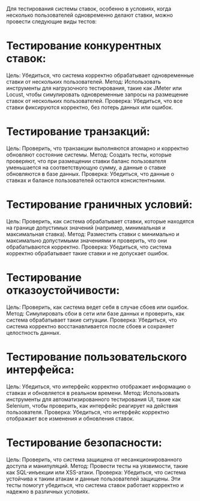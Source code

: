 Для тестирования системы ставок, особенно в условиях, когда несколько пользователей одновременно делают ставки, можно провести следующие виды тестов:
# Тестирование конкурентных ставок:
Цель: Убедиться, что система корректно обрабатывает одновременные ставки от нескольких пользователей.
Метод: Использовать инструменты для нагрузочного тестирования, такие как JMeter или Locust, чтобы симулировать одновременные запросы на размещение ставок от нескольких пользователей.
Проверка: Убедиться, что все ставки фиксируются корректно, без потерь данных или ошибок.
#  Тестирование транзакций:
Цель: Проверить, что транзакции выполняются атомарно и корректно обновляют состояние системы.
Метод: Создать тесты, которые проверяют, что при размещении ставки баланс пользователя уменьшается на соответствующую сумму, а данные о ставке обновляются в базе данных.
Проверка: Убедиться, что данные о ставках и балансе пользователей остаются консистентными.
# Тестирование граничных условий:
Цель: Проверить, как система обрабатывает ставки, которые находятся на границе допустимых значений (например, минимальная и максимальная ставка).
Метод: Разместить ставки с минимально и максимально допустимыми значениями и проверить, что они обрабатываются корректно.
Проверка: Убедиться, что система корректно обрабатывает такие ставки и не допускает ошибок.
# Тестирование отказоустойчивости:
Цель: Проверить, как система ведет себя в случае сбоев или ошибок.
Метод: Симулировать сбои в сети или базе данных и проверить, как система обрабатывает такие ситуации.
Проверка: Убедиться, что система корректно восстанавливается после сбоев и сохраняет целостность данных.
# Тестирование пользовательского интерфейса:
Цель: Убедиться, что интерфейс корректно отображает информацию о ставках и обновляется в реальном времени.
Метод: Использовать инструменты для автоматизированного тестирования UI, такие как Selenium, чтобы проверить, как интерфейс реагирует на действия пользователя.
Проверка: Убедиться, что интерфейс корректно отображает все изменения и обновления ставок.
# Тестирование безопасности:
Цель: Проверить, что система защищена от несанкционированного доступа и манипуляций.
Метод: Провести тесты на уязвимости, такие как SQL-инъекции или XSS-атаки.
Проверка: Убедиться, что система устойчива к таким атакам и данные пользователей защищены.
Эти тесты помогут убедиться, что система ставок работает корректно и надежно в различных условиях.